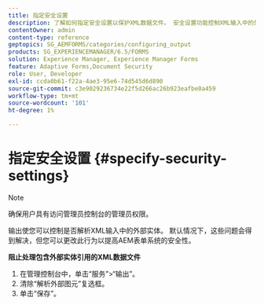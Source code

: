 ```yaml
---
title: 指定安全设置
description: 了解如何指定安全设置以保护XML数据文件。 安全设置功能控制XML输入中的外部实体。
contentOwner: admin
content-type: reference
geptopics: SG_AEMFORMS/categories/configuring_output
products: SG_EXPERIENCEMANAGER/6.5/FORMS
solution: Experience Manager, Experience Manager Forms
feature: Adaptive Forms,Document Security
role: User, Developer
exl-id: ccda0b61-f22a-4ae3-95e6-74d545d6d890
source-git-commit: c3e9029236734e22f5d266ac26b923eafbe0a459
workflow-type: tm+mt
source-wordcount: '101'
ht-degree: 1%

---
```


# 指定安全设置 {#specify-security-settings}

>[!NOTE]
> 
> 确保用户具有访问管理员控制台的管理员权限。

输出使您可以控制是否解析XML输入中的外部实体。 默认情况下，这些问题会得到解决，但您可以更改此行为以提高AEM表单系统的安全性。

**阻止处理包含外部实体引用的XML数据文件**

1. 在管理控制台中，单击“服务”>“输出”。
1. 清除“解析外部图元”复选框。
1. 单击“保存”。

